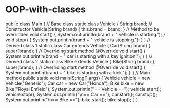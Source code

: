 # OOP-with-classes
public class Main {
    // Base class
    static class Vehicle {
        String brand;
    // Constructor
        Vehicle(String brand) {
            this.brand = brand;
        }
    // Method to be overridden
        void start() {
            System.out.println(brand + " vehicle is starting.");
        }
        void stop() {
            System.out.println(brand + " vehicle is stopping.");
        }
    }
    // Derived class 1
    static class Car extends Vehicle {
        Car(String brand) {
            super(brand);
        }
    // Overriding start method
        @Override
        void start() {
            System.out.println(brand + " car is starting with a key ignition.");
        }
    }
    // Derived class 2
    static class Bike extends Vehicle {
        Bike(String brand) {
            super(brand);
        }
    // Overriding start method
        @Override
        void start() {
            System.out.println(brand + " bike is starting with a kick.");
        }
    }
    // Main method
    public static void main(String[] args) {
          Vehicle vehicle = new Vehicle("Generic");
          Car car = new Car("Honda");
          Bike bike = new Bike("Royal Enfield");
        System.out.println("== Vehicle ==");
        vehicle.start();
        vehicle.stop();
          System.out.println("\n== Car ==");
          car.start();
          car.stop();
        System.out.println("\n== Bike ==");
        bike.start();
        bike.stop();
    }
}


